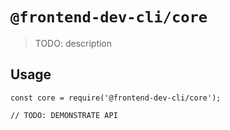 # `@frontend-dev-cli/core`

> TODO: description

## Usage

```
const core = require('@frontend-dev-cli/core');

// TODO: DEMONSTRATE API
```
